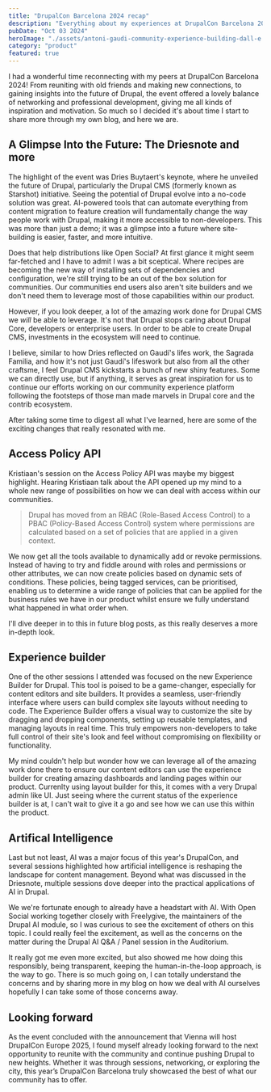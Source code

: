 ```yaml
---
title: "DrupalCon Barcelona 2024 recap"
description: "Everything about my experiences at DrupalCon Barcelona 2024."
pubDate: "Oct 03 2024"
heroImage: "./assets/antoni-gaudi-community-experience-building-dall-e.webp"
category: "product"
featured: true
---
```


I had a wonderful time reconnecting with my peers at DrupalCon Barcelona 2024! 
From reuniting with old friends and making new connections, to gaining insights into the future of Drupal, the event offered a lovely balance of networking and professional development, giving me all kinds of inspiration and motivation. 
So much so I decided it's about time I start to share more through my own blog, and here we are.

## A Glimpse Into the Future: The Driesnote and more
The highlight of the event was Dries Buytaert's keynote, where he unveiled the future of Drupal, particularly the Drupal CMS (formerly known as Starshot) initiative. Seeing the potential of Drupal evolve into a no-code solution was great. AI-powered tools that can automate everything from content migration to feature creation will fundamentally change the way people work with Drupal, making it more accessible to non-developers. This was more than just a demo; it was a glimpse into a future where site-building is easier, faster, and more intuitive​.

Does that help distributions like Open Social? At first glance it might seem far-fetched and I have to admit I was a bit sceptical. 
Where recipes are becoming the new way of installing sets of dependencies and configuration, we're still trying to be an out of the box solution for communities. Our communities end users also aren't site builders and we don't need them to leverage most of those capabilities within our product. 

However, if you look deeper, a lot of the amazing work done for Drupal CMS we *will* be able to leverage. It's not that Drupal stops caring about Drupal Core, developers or enterprise users. In order to be able to create Drupal CMS, investments in the ecosystem will need to continue. 

I believe, similar to how Dries reflected on Gaudí's lifes work, the Sagrada Familia, and how it's not just Gaudí's lifeswork but also from all the other craftsme, I feel Drupal CMS kickstarts a bunch of new shiny features. Some we can directly use, but if anything, it serves as great inspiration for us to continue our efforts working on our community experience platform following the footsteps of those man made marvels in Drupal core and the contrib ecosystem.

After taking some time to digest all what I've learned, here are some of the exciting changes that really resonated with me.

## Access Policy API
Kristiaan's session on the Access Policy API was maybe my biggest highlight. Hearing Kristiaan talk about the API opened up my mind to a whole new range of possibilities on how we can deal with access within our communities. 

> Drupal has moved from an RBAC (Role-Based Access Control) to a PBAC (Policy-Based Access Control) system where permissions are calculated based on a set of policies that are applied in a given context.

We now get all the tools available to dynamically add or revoke permissions. Instead of having to try and fiddle around with roles and permissions or other attributes, we can now create policies based on dynamic sets of conditions. 
These policies, being tagged services, can be prioritised, enabling us to determine a wide range of policies that can be applied for the business rules we have in our product whilst ensure we fully understand what happened in what order when.

I'll dive deeper in to this in future blog posts, as this really deserves a more in-depth look.

## Experience builder
One of the other sessions I attended was focused on the new Experience Builder for Drupal. This tool is poised to be a game-changer, especially for content editors and site builders. It provides a seamless, user-friendly interface where users can build complex site layouts without needing to code. The Experience Builder offers a visual way to customize the site by dragging and dropping components, setting up reusable templates, and managing layouts in real time. This truly empowers non-developers to take full control of their site's look and feel without compromising on flexibility or functionality. 

My mind couldn't help but wonder how we can leverage all of the amazing work done there to ensure our content editors can use the experience builder for creating amazing dashboards and landing pages within our product. Currenlty using layout builder for this, it comes with a very Drupal admin like UI. Just seeing where the current status of the experience builder is at, I can't wait to give it a go and see how we can use this within the product.

## Artifical Intelligence
Last but not least, AI was a major focus of this year's DrupalCon, and several sessions highlighted how artificial intelligence is reshaping the landscape for content management. Beyond what was discussed in the Driesnote, multiple sessions dove deeper into the practical applications of AI in Drupal.

We we're fortunate enough to already have a headstart with AI. With Open Social working together closely with Freelygive, the maintainers of the Drupal AI module, so I was curious to see the excitement of others on this topic. I could really feel the excitement, as well as the concerns on the matter during the Drupal AI Q&A / Panel session in the Auditorium. 

It really got me even more excited, but also showed me how doing this responsibly, being transparent, keeping the human-in-the-loop approach, is the way to go. There is so much going on, I can totally understand the concerns and by sharing more in my blog on how we deal with AI ourselves hopefully I can take some of those concerns away.

## Looking forward

As the event concluded with the announcement that Vienna will host DrupalCon Europe 2025, I found myself already looking forward to the next opportunity to reunite with the community and continue pushing Drupal to new heights. Whether it was through sessions, networking, or exploring the city, this year’s DrupalCon Barcelona truly showcased the best of what our community has to offer.

